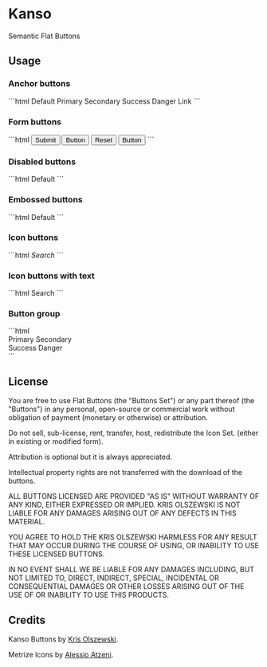 <h1>Kanso</h1>
<p>Semantic Flat Buttons</p>
<h2>Usage</h2>
<h3>Anchor buttons</h3>
```html
<a class="button">Default</a>
<a class="button is-primary">Primary</a>
<a class="button is-secondary">Secondary</a>
<a class="button is-success">Success</a>
<a class="button is-danger">Danger</a>
<a class="button is-link">Link</a>
```
<h3>Form buttons</h3>
```html
<input type="submit" class="button" value="Submit">
<input type="button" class="button" value="Button">
<input type="reset" class="button" value="Reset">
<button class="button">Button</button>
```
<h3>Disabled buttons</h3>
```html
<a class="button is-disabled">Default</a>
```
<h3>Embossed buttons</h3>
```html
<a class="button is-embossed">Default</a>
```
<h3>Icon buttons</h3>
```html
<a class="button has-icon"><i class="icon-search">Search</i></a>
```
<h3>Icon buttons with text</h3>
```html
<a class="button has-icon has-text"><i class="icon-search"></i>Search</a>
```
<h3>Button group</h3>
```html
<div class="button-group-row">
  <div class="button-group">
    <a class="button is-primary">Primary</a>
    <a class="button is-secondary">Secondary</a>
  </div>
  <div class="button-group push-right">
    <a class="button is-success">Success</a>
    <a class="button is-danger">Danger</a>
  </div>
</div>
```
<h2>License</h2>
<p>You are free to use Flat Buttons (the "Buttons Set") or any part thereof (the "Buttons") in any personal, open-source or commercial work without obligation of payment (monetary or otherwise) or attribution.</p>
<p>Do not sell, sub-license, rent, transfer, host, redistribute the Icon Set. (either in existing or modified form).</p>
<p>Attribution is optional but it is always appreciated.</p>
<p>Intellectual property rights are not transferred with the download of the buttons.</p>
<p>ALL BUTTONS LICENSED ARE PROVIDED "AS IS" WITHOUT WARRANTY OF ANY KIND, EITHER EXPRESSED OR IMPLIED. KRIS OLSZEWSKI IS NOT LIABLE FOR ANY DAMAGES ARISING OUT OF ANY DEFECTS IN THIS MATERIAL.</p>
<p>YOU AGREE TO HOLD THE KRIS OLSZEWSKI HARMLESS FOR ANY RESULT THAT MAY OCCUR DURING THE COURSE OF USING, OR INABILITY TO USE THESE LICENSED BUTTONS.</p>
<p>IN NO EVENT SHALL WE BE LIABLE FOR ANY DAMAGES INCLUDING, BUT NOT LIMITED TO, DIRECT, INDIRECT, SPECIAL, INCIDENTAL OR CONSEQUENTIAL DAMAGES OR OTHER LOSSES ARISING OUT OF THE USE OF OR INABILITY TO USE THIS PRODUCTS.</p>
<h2>Credits</h2>
<p>Kanso Buttons by <a href="http://www.kolszewski.com/">Kris Olszewski</a>.</p>
<p>Metrize Icons by <a href="http://www.alessioatzeni.com/">Alessio Atzeni</a>.</p>
